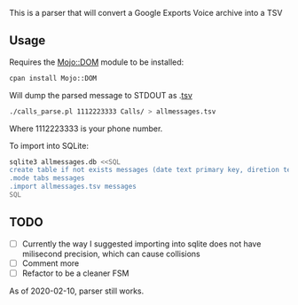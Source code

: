 
This is a parser that will convert a Google Exports Voice archive into a TSV

## Usage

Requires the [Mojo::DOM](https://metacpan.org/pod/Mojo::DOM) module to be installed:
```bash
cpan install Mojo::DOM
```

Will dump the parsed message to STDOUT as .[tsv](https://en.wikipedia.org/wiki/Tab-separated_values)

```bash
./calls_parse.pl 1112223333 Calls/ > allmessages.tsv
```
Where 1112223333 is your phone number.

To import into SQLite:

```bash
sqlite3 allmessages.db <<SQL
create table if not exists messages (date text primary key, diretion text, sender text, message text);
.mode tabs messages
.import allmessages.tsv messages
SQL
```

## TODO

- [ ] Currently the way I suggested importing into sqlite does not have milisecond precision, which can cause collisions
- [ ] Comment more
- [ ] Refactor to be a cleaner FSM

As of 2020-02-10, parser still works.

